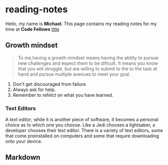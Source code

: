 # reading-notes
Hello, my name is **Michael**. This page contains my reading notes for my time at **Code Fellows**
[title](www.codefellows.com)
## Growth mindset ##
>To me,having a growth mindset means having the ability to pursue new challenges and expect them to be dificult. 
It means you know that you will struggle, but are willing to submit to the to the task at hand and pursue multiple avenues to meet your goal.  

1. Don't get discouraged from failure.
1. Always ask for help.
1. Remember to refelct on what you have learned.

### Text Editors ###
A *text editor*, while it is another piece of software, it becomes a personal choice as to which one you choose. Like a Jedi chooses a lightsaber, a developer chooses their text editor. There is a variety of text editors, some that come preinstalled on computers and some that require downloading onto your device.  

## Markdown ##

